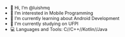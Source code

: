 - 👋 Hi, I’m @luishmq
- 👀 I’m interested in Mobile Programming
- 🌱 I’m currently learning about Android Development
- 📝 I'm currently studying on UFPI
- 💻 Languages and Tools: C//C++//Kotlin//Java

<!---
luishmq/luishmq is a ✨ special ✨ repository because its `README.md` (this file) appears on your GitHub profile.
You can click the Preview link to take a look at your changes.
--->
